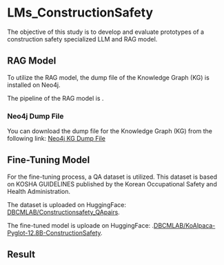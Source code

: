 # LMs_ConstructionSafety
The objective of this study is to develop and evaluate prototypes of a construction safety specialized LLM and RAG model.


## RAG Model
To utilize the RAG model, the dump file of the Knowledge Graph (KG) is installed on Neo4j.

The pipeline of the RAG model is .


### Neo4j Dump File
You can download the dump file for the Knowledge Graph (KG) from the following link:
[Neo4j KG Dump File](https://github.com/juuuungwon/LMs_ConstructionSafety/blob/main/constructionsafety-KG.dump)



## Fine-Tuning Model
For the fine-tuning process, a QA dataset is utilized. This dataset is based on KOSHA GUIDELINES published by the Korean Occupational Safety and Health Administration.

The dataset is uploaded on HuggingFace: [DBCMLAB/Constructionsafety_QApairs](https://huggingface.co/datasets/DBCMLAB/Constructionsafety_QApairs).

The fine-tuned model is uploade on HuggingFace: .[DBCMLAB/KoAlpaca-Pyglot-12.8B-ConstructionSafety](https://huggingface.co/DBCMLAB/KoAlpaca-Pyglot-12.8B-ConstructionSafety).




## Result
